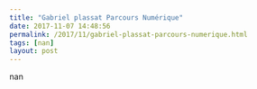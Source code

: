 ```yaml
---
title: "Gabriel plassat Parcours Numérique"
date: 2017-11-07 14:48:56
permalink: /2017/11/gabriel-plassat-parcours-numerique.html
tags: [nan]
layout: post
---
```


nan
